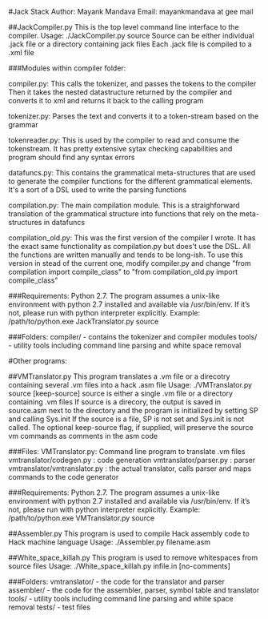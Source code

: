 #Jack Stack
Author: Mayank Mandava
Email: mayankmandava at gee mail

##JackCompiler.py
   This is the top level command line interface to the compiler. 
   Usage: ./JackCompiler.py source
   Source can be either individual .jack file or a directory containing jack files
   Each .jack file is compiled to a .xml file

###Modules within compiler folder:

   compiler.py: This calls the tokenizer, and passes the tokens to the compiler
      Then it takes the nested datastructure returned by the compiler and converts it to xml and returns it back to the calling program

   tokenizer.py: Parses the text and converts it to a token-stream based on the grammar

   tokenreader.py: This is used by the compiler to read and consume the tokenstream. It has pretty extensive sytax checking capabilities and program should find any syntax errors

   datafuncs.py: This contains the grammatical meta-structures that are used to generate the compiler functions for the different grammatical elements. It's a sort of a DSL used to write the parsing functions 

   compilation.py: The main compilation module. This is a straighforward translation of the grammatical structure into functions that rely on the meta-structures in datafuncs

   compilation_old.py: This was the first version of the compiler I wrote. It has the exact same functionality as compilation.py but does't use the DSL. All the functions are written manually and tends to be long-ish. To use this version in stead of the current one, modify compiler.py and change "from compilation import compile_class" to "from compilation_old.py import compile_class"


###Requirements:
 Python 2.7. The program assumes a unix-like environment with python 2.7 installed and available via /usr/bin/env. If it’s not, please run with python interpreter explicitly. Example: /path/to/python.exe JackTranslator.py source

###Folders:
 compiler/ - contains the tokenizer and compiler modules
 tools/ - utility tools including command line parsing and white space removal

#Other programs:

##VMTranslator.py
 This program translates a .vm file or a direcotry containing several .vm files into a hack .asm file
 Usage: ./VMTranslator.py source [keep-source]
 source is either a single .vm file or a directory containing .vm files
 If source is a direcory, the output is saved in source.asm next to the directory and the program is initialized by setting SP and calling Sys.init
 If the source is a file, SP is not set and Sys.init is not called. 
 The optional keep-source flag, if supplied, will preserve the source vm commands as comments in the asm code

###Files:
   VMTranslator.py: Command line program to translate .vm files 
   vmtranslator/codegen.py : code generation
   vmtranslator/parser.py : parser
   vmtranslator/vmtranslator.py : the actual translator, calls parser and maps commands to the code generator

###Requirements:
 Python 2.7. The program assumes a unix-like environment with python 2.7 installed and available via /usr/bin/env. If it’s not, please run with python interpreter explicitly. Example: /path/to/python.exe VMTranslator.py source

##Assembler.py
 This program is used to compile Hack assembly code to Hack machine language
 Usage: ./Assembler.py filename.asm

##White_space_killah.py
 This program is used to remove whitespaces from source files
 Usage: ./White_space_killah.py infile.in [no-comments]

###Folders:
 vmtranslator/ - the code for the translator and parser
 assembler/ - the code for the assembler, parser, symbol table and translator
 tools/ - utility tools including command line parsing and white space removal
 tests/ - test files

